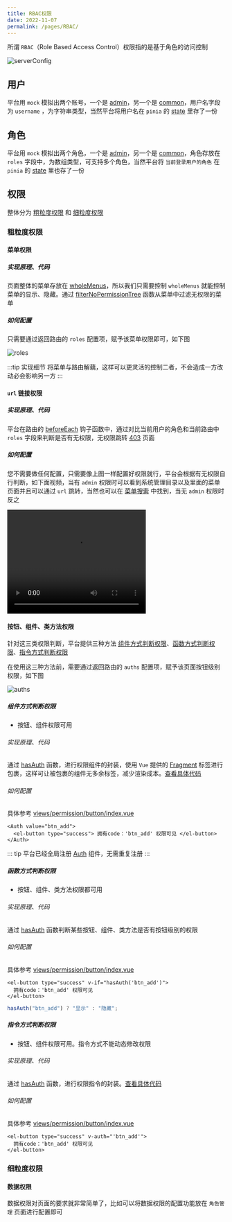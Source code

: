 ```yaml
---
title: RBAC权限
date: 2022-11-07
permalink: /pages/RBAC/
---
```


所谓 `RBAC`（Role Based Access Control）权限指的是基于角色的访问控制

![serverConfig](~@alias/img/watermarks/rbac.jpg)

## 用户

平台用 `mock` 模拟出两个账号，一个是 [admin](https://gitee.com/yiming_chang/pure-admin-thin/blob/main/mock/login.ts#L13)，另一个是 [common](https://gitee.com/yiming_chang/pure-admin-thin/blob/main/mock/login.ts#L25)，用户名字段为 `username` ，为字符串类型，当然平台将用户名在 `pinia` 的 [state](https://gitee.com/yiming_chang/pure-admin-thin/blob/main/src/store/modules/user.ts#L16) 里存了一份

## 角色

平台用 `mock` 模拟出两个角色，一个是 [admin](https://gitee.com/yiming_chang/pure-admin-thin/blob/main/mock/login.ts#L15)，另一个是 [common](https://gitee.com/yiming_chang/pure-admin-thin/blob/main/mock/login.ts#L27)，角色存放在 `roles` 字段中，为数组类型，可支持多个角色，当然平台将 `当前登录用户的角色` 在 `pinia` 的 [state](https://gitee.com/yiming_chang/pure-admin-thin/blob/main/src/store/modules/user.ts#L19) 里也存了一份

## 权限

整体分为 [粗粒度权限](#粗粒度权限) 和 [细粒度权限](#细粒度权限)

### 粗粒度权限

#### 菜单权限

##### 实现原理、代码

页面整体的菜单存放在 [wholeMenus](https://gitee.com/yiming_chang/pure-admin-thin/blob/main/src/store/modules/permission.ts#L13)，所以我们只需要控制 `wholeMenus` 就能控制菜单的显示、隐藏。通过 [filterNoPermissionTree](https://gitee.com/yiming_chang/pure-admin-thin/blob/main/src/router/utils.ts#L86) 函数从菜单中过滤无权限的菜单

##### 如何配置

只需要通过返回路由的 `roles` 配置项，赋予该菜单权限即可，如下图

![roles](~@alias/img/rbac/roles.jpg)

:::tip 实现细节
将菜单与路由解藕，这样可以更灵活的控制二者，不会造成一方改动必会影响另一方
:::

#### `url` 链接权限

##### 实现原理、代码

平台在路由的 [beforeEach](https://gitee.com/yiming_chang/pure-admin-thin/blob/main/src/router/index.ts#L98) 钩子函数中，通过对比当前用户的角色和当前路由中 `roles` 字段来判断是否有无权限，无权限跳转 [403](https://gitee.com/yiming_chang/pure-admin-thin/blob/main/src/views/error/403.vue) 页面

##### 如何配置

您不需要做任何配置，只需要像上图一样配置好权限就行，平台会根据有无权限自行判断，如下面视频，当有 `admin` 权限时可以看到系统管理目录以及里面的菜单页面并且可以通过 `url` 跳转，当然也可以在 [菜单搜索](https://gitee.com/yiming_chang/pure-admin-thin/tree/main/src/layout/components/search) 中找到，当无 `admin` 权限时反之

<video width="320" height="240" controls>
  <source :src="$withBase('/video/url.mov')" type="video/mp4">
</video>

#### 按钮、组件、类方法权限

针对这三类权限判断，平台提供三种方法 [组件方式判断权限](#组件方式判断权限)、[函数方式判断权限](#函数方式判断权限)、[指令方式判断权限](#指令方式判断权限)

在使用这三种方法前，需要通过返回路由的 `auths` 配置项，赋予该页面按钮级别权限，如下图

![auths](~@alias/img/rbac/auths.jpg)

##### 组件方式判断权限

- 按钮、组件权限可用

###### 实现原理、代码

通过 [hasAuth](https://gitee.com/yiming_chang/pure-admin-thin/blob/main/src/router/utils.ts#L355) 函数，进行权限组件的封装，使用 `Vue` 提供的 [Fragment](https://cn.vuejs.org/guide/extras/rendering-mechanism.html#patch-flags) 标签进行包裹，这样可让被包裹的组件无多余标签，减少渲染成本。[查看具体代码](https://gitee.com/yiming_chang/pure-admin-thin/blob/main/src/components/ReAuth/src/auth.tsx)

###### 如何配置

具体参考 [views/permission/button/index.vue](https://gitee.com/yiming_chang/pure-admin-thin/blob/main/src/views/permission/button/index.vue#L23-L38)

```Vue
<Auth value="btn_add">
  <el-button type="success"> 拥有code：'btn_add' 权限可见 </el-button>
</Auth>
```

::: tip
平台已经全局注册 [Auth](https://gitee.com/yiming_chang/pure-admin-thin/blob/main/src/main.ts#L42-L43) 组件，无需重复注册
:::

##### 函数方式判断权限

- 按钮、组件、类方法权限都可用

###### 实现原理、代码

通过 [hasAuth](https://gitee.com/yiming_chang/pure-admin-thin/blob/main/src/router/utils.ts#L355) 函数判断某些按钮、组件、类方法是否有按钮级别的权限

###### 如何配置

具体参考 [views/permission/button/index.vue](https://gitee.com/yiming_chang/pure-admin-thin/blob/main/src/views/permission/button/index.vue#L40-L56)

```Vue
<el-button type="success" v-if="hasAuth('btn_add')">
  拥有code：'btn_add' 权限可见
</el-button>
```

```ts
hasAuth("btn_add") ? "显示" : "隐藏";
```

##### 指令方式判断权限

- 按钮、组件权限可用。指令方式不能动态修改权限

###### 实现原理、代码

通过 [hasAuth](https://gitee.com/yiming_chang/pure-admin-thin/blob/main/src/router/utils.ts#L355) 函数，进行权限指令的封装。[查看具体代码](https://gitee.com/yiming_chang/pure-admin-thin/blob/main/src/directives/auth/index.ts)

###### 如何配置

具体参考 [views/permission/button/index.vue](https://gitee.com/yiming_chang/pure-admin-thin/blob/main/src/views/permission/button/index.vue#L58-L73)

```Vue
<el-button type="success" v-auth="'btn_add'">
  拥有code：'btn_add' 权限可见
</el-button>
```

### 细粒度权限

#### 数据权限

数据权限对页面的要求就非常简单了，比如可以将数据权限的配置功能放在 `角色管理` 页面进行配置即可

<!-- :::tip 好消息
平台会在 `4.0.0` 版本推出 `用户管理`、`角色管理`、`菜单管理` 这三个参考页面
::: -->
